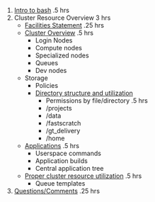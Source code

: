 1. [Intro to bash](intro_to_bash.md)						.5 hrs
2. Cluster Resource Overview				3 hrs
   - [Facilities Statement](facilities_statement.md)				.25 hrs
   - [Cluster Overview](cluster_overview.md)				.5 hrs
     - Login Nodes
     - Compute nodes
     - Specialized nodes
     - Queues
     - Dev nodes
    - Storage
      - Policies
      - [Directory structure and utilization](directory_structure.md)
         - Permissions by file/directory		.5 hrs
         - /projects
         - /data
         - /fastscratch
         - /gt_delivery
         - /home
    - [Applications](applications.md)					.5 hrs
      - Userspace commands
      - Application builds
      - Central application tree
    - [Proper cluster resource utilization](cluster_utilization.md)		.5 hrs
      - Queue templates
3. [Questions/Comments](questions_comments.md)				.25 hrs
